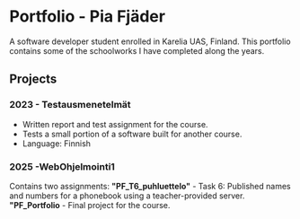# Portfolio - Pia Fjäder
A software developer student enrolled in Karelia UAS, Finland.
This portfolio contains some of the schoolworks I have completed along the years.

## Projects 

### 2023 - Testausmenetelmät
- Written report and test assignment for the course.
- Tests a small portion of a software built for another course.
- Language: Finnish

### 2025 -WebOhjelmointi1
Contains two assignments:
**"PF_T6_puhluettelo"** - Task 6: Published names and numbers for a phonebook using a teacher-provided server.
**"PF_Portfolio** - Final project for the course.
